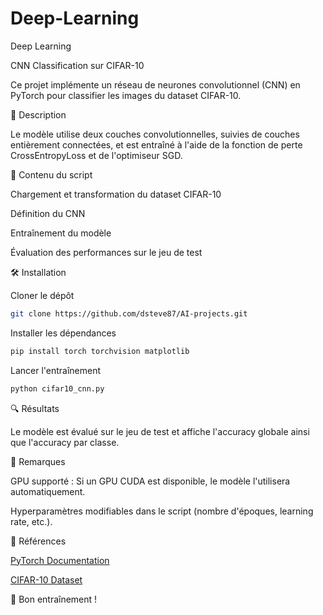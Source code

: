 # Deep-Learning
Deep Learning

CNN Classification sur CIFAR-10

Ce projet implémente un réseau de neurones convolutionnel (CNN) en PyTorch pour classifier les images du dataset CIFAR-10.

📌 Description

Le modèle utilise deux couches convolutionnelles, suivies de couches entièrement connectées, et est entraîné à l'aide de la fonction de perte CrossEntropyLoss et de l'optimiseur SGD.

📂 Contenu du script

Chargement et transformation du dataset CIFAR-10

Définition du CNN

Entraînement du modèle

Évaluation des performances sur le jeu de test

🛠️ Installation

Cloner le dépôt
```bash
git clone https://github.com/dsteve87/AI-projects.git
```
Installer les dépendances

```bash
pip install torch torchvision matplotlib
```

Lancer l'entraînement
```bash
python cifar10_cnn.py
```

🔍 Résultats

Le modèle est évalué sur le jeu de test et affiche l'accuracy globale ainsi que l'accuracy par classe.

📜 Remarques

GPU supporté : Si un GPU CUDA est disponible, le modèle l'utilisera automatiquement.

Hyperparamètres modifiables dans le script (nombre d'époques, learning rate, etc.).

📖 Références

[PyTorch Documentation](https://pytorch.org/docs/stable/index.html)

[CIFAR-10 Dataset](https://www.cs.toronto.edu/~kriz/cifar.html)

🚀 Bon entraînement !
